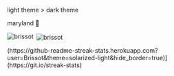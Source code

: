 light theme > dark theme

maryland 🐢
<!---
Brissot/Brissot is a ✨ special ✨ repository because its `README.md` (this file) appears on your GitHub profile.
You can click the Preview link to take a look at your changes.
--->
<p><img align="left" src="https://github-readme-stats.vercel.app/api/top-langs?username=brissot&show_icons=true&locale=en&layout=compact" alt="brissot" /></p>
<p>&nbsp;<img align="center" src="https://github-readme-stats.vercel.app/api?username=brissot&show_icons=true&locale=en" alt="brissot" /></p>
<p>(https://github-readme-streak-stats.herokuapp.com?user=Brissot&theme=solarized-light&hide_border=true)](https://git.io/streak-stats)</p>
